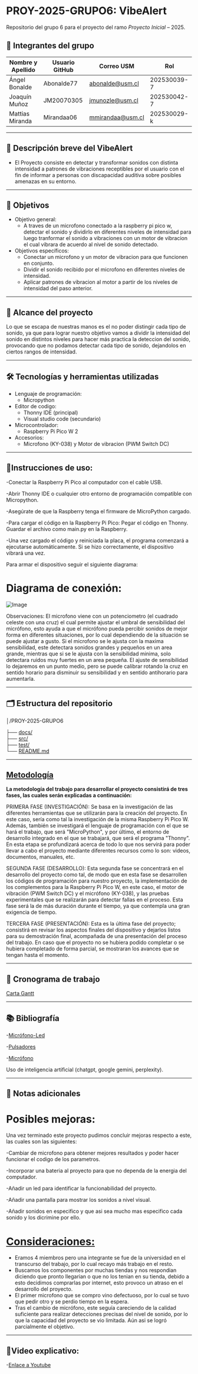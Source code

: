 # PROY-2025-GRUPO6: VibeAlert
Repositorio del grupo 6 para el proyecto del ramo *Proyecto Inicial* – 2025.

## 👥 Integrantes del grupo

| Nombre y Apellido | Usuario GitHub | Correo USM               | Rol          |
| ----------------- | -------------- | ------------------------ | ------------ |
| Ángel Bonalde     | Abonalde77     | abonalde@usm.cl          | 202530039-7  |
| Joaquín Muñoz     | JM20070305     | jmunozle@usm.cl          | 202530042-7  |
| Mattias Miranda   | Mirandaa06     | mmirandaa@usm.cl         | 202530029-k  |

---

## 📝 Descripción breve del VibeAlert

- El Proyecto consiste en detectar y transformar sonidos con distinta intensidad a patrones de vibraciones receptibles  por el usuario con el fin de informar a personas con discapacidad auditiva sobre posibles amenazas en su entorno.

---

## 🎯 Objetivos

- Objetivo general:
  - A traves de un microfono conectado a la raspberry pi pico w, detectar el sonido y dividirlo en diferentes niveles de intensidad para luego tranformar el sonido a vibraciones con un motor de vibracion el cual vibrara de acuerdo al nivel de sonido detectado.
- Objetivos específicos:
  - Conectar un microfono y un motor de vibracion para que funcionen en conjunto.
  - Dividir el sonido recibido por el microfono en diferentes niveles de intensidad.
  - Aplicar patrones de vibracion al motor a partir de los niveles de intensidad del paso anterior.

---

## 🧩 Alcance del proyecto

Lo que se escapa de nuestras manos es el no poder distingir cada tipo de sonido, ya que para lograr nuestro objetivo vamos a dividir la intensidad del sonido en distintos niveles para hacer más practica la deteccion del sonido, provocando que no podamos detectar cada tipo de sonido, dejandolos en ciertos rangos de intensidad.

---

## 🛠️ Tecnologías y herramientas utilizadas

- Lenguaje de programación:
  - Micropython
- Editor de codigo:
  - Thonny IDE (principal)
  - Visual studio code (secundario)
- Microcontrolador:
  - Raspberry Pi Pico W 2
- Accesorios:
  - Microfono (KY-038) y Motor de vibracion (PWM Switch DC)

---

## 📜Instrucciones de uso:

-Conectar la Raspberry Pi Pico al computador con el cable USB.

-Abrir Thonny IDE o cualquier otro entorno de programación compatible con Micropython.

-Asegúrate de que la Raspberry tenga el firmware de MicroPython cargado.

-Para cargar el código en la Raspberry Pi Pico:
  Pegar el código en Thonny.
  Guardar el archivo como main.py en la Raspberry.
  
-Una vez cargado el código y reiniciada la placa, el programa comenzará a ejecutarse automáticamente. Si se hizo correctamente, el dispositivo vibrará una vez.

Para armar el dispositivo seguir el siguiente diagrama:

 # Diagrama de conexión:
 
![Image](https://github.com/user-attachments/assets/085717fd-51fc-4301-b63a-51fa1488ac6c)

Observaciones: El microfono viene con un potenciometro (el cuadrado celeste con una cruz) el cual permite ajustar el umbral de sensibilidad del micrófono, esto ayuda a que el micrófono pueda percibir sonidos de mejor forma en diferentes situaciones, por lo cual dependiendo de la situación se puede ajustar a gusto. Si el microfono se le ajusta con la maxima sensibilidad, este detectara sonidos grandes y pequeños en un area grande, mientras que si se le ajusta con la sensibilidad minima, solo detectara ruidos muy fuertes en un area pequeña. El ajuste de sensibilidad lo dejaremos en un punto medio, pero se puede calibrar rotando la cruz en sentido horario para disminuir su sensibilidad y en sentido antihorario para aumentarla.

---

## 🗂️ Estructura del repositorio


│/PROY-2025-GRUPO6

├── [docs/](https://github.com/Abonalde77/PROY-2025-GRUPO6/tree/main/Documentación)            
├── [src/](https://github.com/Abonalde77/PROY-2025-GRUPO6/tree/main/CodigoFuente)                 
├── [test/](https://github.com/Abonalde77/PROY-2025-GRUPO6/tree/main/Pruebas)                     
└── [README.md](https://github.com/Abonalde77/PROY-2025-GRUPO6/tree/main/README.md)            


---

##  <ins>Metodología</ins>

 **La metodología del trabajo para desarrollar el proyecto consistirá de tres fases, las cuales serán explicadas a continuación:**

PRIMERA FASE (INVESTIGACIÓN):
Se basa en la investigación de las diferentes herramientas que se utilizarán para la creación del proyecto. En este caso, sería como tal la investigación de la misma Raspberry Pi Pico W. Además, también se investigará el lenguaje de programación con el que se hará el trabajo, que será "MicroPython", y por último, el entorno de desarrollo integrado en el que se trabajará, que será el programa "Thonny". En esta etapa se profundizará acerca de todo lo que nos servirá para poder llevar a cabo el proyecto mediante diferentes recursos como lo son: videos, documentos, manuales, etc.

SEGUNDA FASE (DESARROLLO):
Esta segunda fase se concentrará en el desarrollo del proyecto como tal, de modo que en esta fase se desarrollen los códigos de programación para nuestro proyecto, la implementación de los complementos para la Raspberry Pi Pico W, en este caso, el motor de vibración (PWM Switch DC) y el micrófono (KY-038), y las pruebas experimentales que se realizarán para detectar fallas en el proceso. Esta fase será la de más duración durante el tiempo, ya que contempla una gran exigencia de tiempo.

TERCERA FASE (PRESENTACIÓN):
Esta es la última fase del proyecto; consistirá en revisar los aspectos finales del dispositivo y dejarlos listos para su demostración final, acompañada de una presentación del proceso del trabajo. En caso que el proyecto no se hubiera podido completar o se hubiera completado de forma parcial, se mostraran los avances que se tengan hasta el momento.

---

## 📅 Cronograma de trabajo


[Carta Gantt](https://docs.google.com/spreadsheets/d/1LX-G_uqnHj18W3ZObbhTS2TRwiaP0gzFi_ikWV4aN8w/edit?usp=sharing)

---

## 📚 Bibliografía

-[Micrófono-Led](https://www.youtube.com/watch?v=hjuNL5xqxZg)

-[Pulsadores](https://www.youtube.com/watch?v=5T07X1IW9MU)

-[Micrófono](https://www.youtube.com/watch?v=dQW4oFJt9c8)

Uso de inteligencia artificial (chatgpt, google gemini, perplexity).

---

## 📌 Notas adicionales

# Posibles mejoras:</ins> 
Una vez terminado este proyecto pudimos concluir mejoras respecto a este, las cuales son las siguientes:

-Cambiar de microfono para obtener mejores resultados y poder hacer funcionar el codigo de los parametros.

-Incorporar una bateria al proyecto para que no dependa de la energia del computador.

-Añadir un led para identificar la funcionabilidad del proyecto.

-Añadir una pantalla para mostrar los sonidos a nivel visual.

-Añadir sonidos en especifico y que asi sea mucho mas especifico cada sonido y los dicrimine por ello.



# <ins>Consideraciones:</ins>
- Eramos 4 miembros pero una integrante se fue de la universidad en el transcurso del trabajo, por lo cual recayo más trabajo en el resto.
- Buscamos los componentes por muchas tiendas y nos respondian diciendo que pronto llegarian o que no los tenian en su tienda, debido a esto decidimos comprarlas por internet, esto provoco un atraso en el desarrollo del proyecto.
- El primer microfono que se compro vino defectuoso, por lo cual se tuvo que pedir otro y se perdio tiempo en la espera.
- Tras el cambio de micrófono, este seguía careciendo de la calidad suficiente para realizar detecciones precisas del nivel de sonido, por lo que la capacidad del proyecto se vio limitada. Aún asi se logró parcialmente el objetivo.

---

## 🎥Video explicativo:

-[Enlace a Youtube](https://youtu.be/XfxvEON_z7c)
